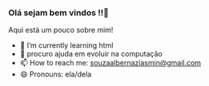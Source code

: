 ### Olá sejam bem vindos !!👋

Aqui está um pouco sobre mim!

- 🌱 I’m currently learning html
- 🤔 procuro ajuda em evoluir na computação
- 📫 How to reach me: souzaalbernaziasmin@gmail.com
- 😄 Pronouns: ela/dela

